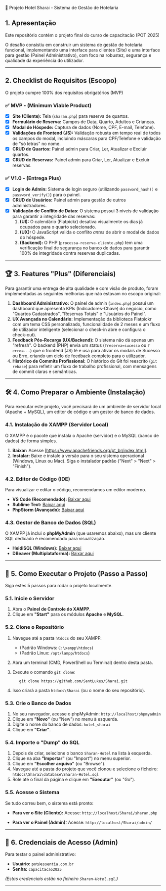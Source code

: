 🏨 Projeto Hotel Sharai - Sistema de Gestão de Hotelaria

## 1. Apresentação

Este repositório contém o projeto final do curso de capacitacão (POT 2025)

O desafio consistiu em construir um sistema de gestão de hotelaria funcional, implementando uma interface para clientes (Site) e uma interface para gestão (Painel Administrativo), com foco na robustez, segurança e qualidade da experiência do utilizador.

---

## 2. Checklist de Requisitos (Escopo)

O projeto cumpre 100% dos requisitos obrigatórios (MVP)

### ✅ MVP - (Minimum Viable Product)

- [x] **Site (Cliente):** Tela (`sharan.php`) para reserva de quartos.
- [x] **Formulário de Reserva:** Campos de Data, Quarto, Adultos e Crianças.
- [x] **Modal de Hóspede:** Captura de dados (Nome, CPF, E-mail, Telefone).
- [x] **Validações de Frontend (JS):** Validação robusta em tempo real de todos os campos do modal, incluindo máscaras para CPF/Telefone e validação de "só letras" no nome.
- [x] **CRUD de Quartos:** Painel admin para Criar, Ler, Atualizar e Excluir quartos.
- [x] **CRUD de Reservas:** Painel admin para Criar, Ler, Atualizar e Excluir reservas.

### ✅ V1.0 - (Entrega Plus)

- [x] **Login de Admin:** Sistema de login seguro (utilizando `password_hash()` e `password_verify()`) para o painel.
- [x] **CRUD de Usuários:** Painel admin para gestão de outros administradores.
- [x] **Validação de Conflito de Datas:** O sistema possui 3 níveis de validação para garantir a integridade das reservas:
  1.  **(UI):** O calendário (Flatpickr) desativa visualmente os dias já ocupados para o quarto selecionado.
  2.  **(UX):** O JavaScript valida o conflito _antes_ de abrir o modal de dados do hóspede.
  3.  **(Backend):** O PHP (`processa-reserva-cliente.php`) tem uma verificação final de segurança no banco de dados para garantir 100% de integridade contra reservas duplicadas.

---

## 🏆 3. Features "Plus" (Diferenciais)

Para garantir uma entrega de alta qualidade e com visão de produto, foram implementadas as seguintes melhorias que não estavam no escopo original:

1.  **Dashboard Administrativo:** O painel de admin (`index.php`) possui um dashboard que apresenta KPIs (Indicadores-Chave) do negócio, como "Quartos Cadastrados", "Reservas Totais" e "Usuários do Painel".
2.  **UX Avançada no Calendário:** Implementação da biblioteca Flatpickr com um tema CSS personalizado, funcionalidade de 2 meses e um fluxo de utilizador inteligente (selecionar o check-in abre e configura o check-out).
3.  **Feedback Pós-Recarga (UX/Backend):** O sistema não dá apenas um "refresh". O backend (PHP) envia um status (`?reserva=sucesso` ou `?erro=...`) que o frontend (JS) lê e usa para ativar os modais de Sucesso ou Erro, criando um ciclo de feedback completo para o utilizador.
4.  **Histórico de Commits Profissional:** O histórico do Git foi reescrito (`git rebase`) para refletir um fluxo de trabalho profissional, com mensagens de commit claras e semânticas.

---

## 🛠️ 4. Como Preparar o Ambiente (Instalação)

Para executar este projeto, você precisará de um ambiente de servidor local (Apache + MySQL), um editor de código e um gestor de banco de dados.

### 4.1. Instalação do XAMPP (Servidor Local)

O XAMPP é o pacote que instala o Apache (servidor) e o MySQL (banco de dados) de forma simples.

1.  **Baixar:** Acesse [https://www.apachefriends.org/pt_br/index.html].
2.  **Instalar:** Baixe e instale a versão para o seu sistema operacional (Windows, Linux ou Mac). Siga o instalador padrão ("Next" > "Next" > "Finish").

### 4.2. Editor de Código (IDE)

Para visualizar e editar o código, recomendamos um editor moderno.

- **VS Code (Recomendado):** [Baixar aqui](https://code.visualstudio.com/)
- **Sublime Text:** [Baixar aqui](https://www.sublimetext.com/)
- **PhpStorm (Avançado):** [Baixar aqui](https://www.jetbrains.com/phpstorm/)

### 4.3. Gestor de Banco de Dados (SQL)

O XAMPP já inclui o **phpMyAdmin** (que usaremos abaixo), mas um cliente SQL dedicado é recomendado para visualização.

- **HeidiSQL (Windows):** [Baixar aqui](https://www.heidisql.com/download.php)
- **DBeaver (Multiplataforma):** [Baixar aqui](https://dbeaver.io/download/)

---

## 🚀 5. Como Executar o Projeto (Passo a Passo)

Siga estes 5 passos para rodar o projeto localmente.

### 5.1. Inicie o Servidor

1.  Abra o **Painel de Controle do XAMPP**.
2.  Clique em **"Start"** para os módulos **Apache** e **MySQL**.

### 5.2. Clone o Repositório

1.  Navegue até a pasta `htdocs` do seu XAMPP.
    - (Padrão Windows: `C:\xampp\htdocs`)
    - (Padrão Linux: `/opt/lampp/htdocs`)
2.  Abra um terminal (CMD, PowerShell ou Terminal) dentro desta pasta.
3.  Execute o comando `git clone`:

    `   git clone https://github.com/SantLukes/Sharai.git`

4.  Isso criará a pasta `htdocs\Sharai` (ou o nome do seu repositório).

### 5.3. Crie o Banco de Dados

1.  No seu navegador, acesse o phpMyAdmin: `http://localhost/phpmyadmin`
2.  Clique em **"Novo"** (ou "New") no menu à esquerda.
3.  Digite o nome do banco de dados: `hotel_sharai`
4.  Clique em **"Criar"**.

### 5.4. Importe o "Dump" do SQL

1.  Depois de criar, selecione o banco `Sharan-Hotel` na lista à esquerda.
2.  Clique na aba **"Importar"** (ou "Import") no menu superior.
3.  Clique em **"Escolher arquivo"** (ou "Browse").
4.  Navegue até a pasta do projeto que você clonou e selecione o ficheiro:
    `htdocs\Sharai\database\Sharan-Hotel.sql`
5.  Role até o final da página e clique em **"Executar"** (ou "Go").

### 5.5. Acesse o Sistema

Se tudo correu bem, o sistema está pronto:

- **Para ver o Site (Cliente):**
  Acesse: `http://localhost/Sharai/sharan.php`

- **Para ver o Painel (Admin):**
  Acesse: `http://localhost/Sharai/admin/`

---

## 🔑 6. Credenciais de Acesso (Admin)

Para testar o painel administrativo:

- **Usuário:** `pot@essentia.com.br`
- **Senha:** `capacitacao2025`

_(Estas credenciais estão no ficheiro `Sharan-Hotel.sql`.)_

---
